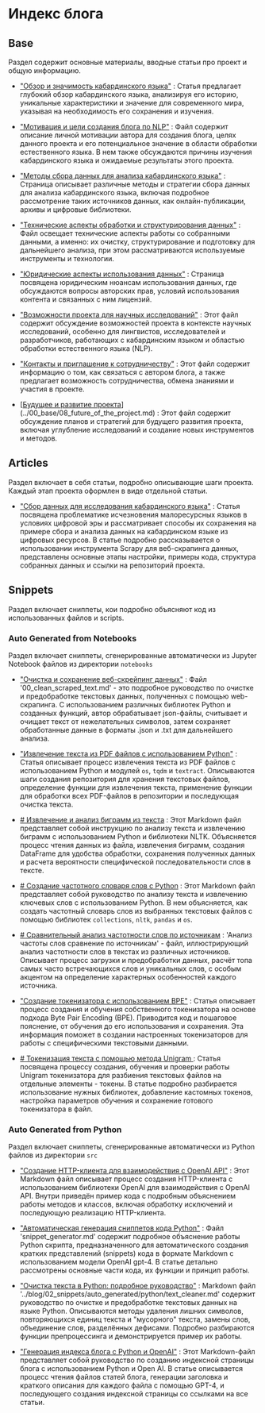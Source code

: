 # Индекс блога


## Base
Раздел содержит основные материалы, вводные статьи про проект и общую информацию.

- ["Обзор и значимость кабардинского языка"](../00_base/01_about_kabardian_language.md) : Статья предлагает глубокий обзор кабардинского языка, анализируя его историю, уникальные характеристики и значение для современного мира, указывая на необходимость его сохранения и изучения.


- ["Мотивация и цели создания блога по NLP"](../00_base/02_project_motivation_and_goals.md) : Файл содержит описание личной мотивации автора для создания блога, целях данного проекта и его потенциальное значение в области обработки естественного языка. В нем также обсуждаются причины изучения кабардинского языка и ожидаемые результаты этого проекта.

- ["Методы сбора данных для анализа кабардинского языка"](../00_base/03_data_collection_and_sources.md) : Страница описывает различные методы и стратегии сбора данных для анализа кабардинского языка, включая подробное рассмотрение таких источников данных, как онлайн-публикации, архивы и цифровые библиотеки.

- ["Технические аспекты обработки и структурирования данных"](../00_base/04_data_processing_and_structure.md) : Файл освещает технические аспекты работы со собранными данными, а именно: их очистку, структурирование и подготовку для дальнейшего анализа, при этом рассматриваются используемые инструменты и технологии.

- ["Юридические аспекты использования данных"](../00_base/05_copyrights_and_usage_terms.md) : Страница посвящена юридическим нюансам использования данных, где обсуждаются вопросы авторских прав, условий использования контента и связанных с ним лицензий.

- ["Возможности проекта для научных исследований"](../00_base/06_research_opportunities.md) : Этот файл содержит обсуждение возможностей проекта в контексте научных исследований, особенно для лингвистов, исследователей и разработчиков, работающих с кабардинским языком и областью обработки естественного языка (NLP).

- ["Контакты и приглашение к сотрудничеству"](../00_base/07_contacts_and_collaboration.md) : Этот файл содержит информацию о том, как связаться с автором блога, а также предлагает возможность сотрудничества, обмена знаниями и участия в проекте.

- [[Будущее и развитие проекта](../blog/00_base/08_future_of_the_project.md)](../00_base/08_future_of_the_project.md) : Этот файл содержит обсуждение планов и стратегий для будущего развития проекта, включая углубление исследований и создание новых инструментов и методов.




## Articles
Раздел включает в себя статьи, подробно описывающие шаги проекта. Каждый этап проекта оформлен в виде отдельной статьи.

- ["Сбор данных для исследования кабардинского языка"](../01_articles/01_kabardian_language_data_collection.md) : Статья посвящена проблематике исчезновения малоресурсных языков в условиях цифровой эры и рассматривает способы их сохранения на примере сбора и анализа данных на кабардинском языке из цифровых ресурсов. В статье подробно рассказывается о использовании инструмента Scrapy для веб-скрапинга данных, представлены основные этапы настройки, примеры кода, структура собранных данных и ссылки на репозиторий проекта.




## Snippets
Раздел включает сниппеты, кои подробно объясняют код из использованных файлов и scripts.


### Auto Generated from Notebooks
Раздел включает сниппеты, сгенерированные автоматически из Jupyter Notebook файлов из директории `notebooks`

- ["Очистка и сохранение веб-скрейпинг данных"](../02_snippets/auto_generated/notebooks/00_clean_scraped_text.md) : Файл '00_clean_scraped_text.md' - это подробное руководство по очистке и предобработке текстовых данных, полученных с помощью web-скрапинга. С использованием различных библиотек Python и созданных функций, автор обрабатывает json-файлы, считывает и очищает текст от нежелательных символов, затем сохраняет обработанные данные в форматы .json и .txt для дальнейшего анализа.

- ["Извлечение текста из PDF файлов с использованием Python"](../02_snippets/auto_generated/notebooks/01_extract_text_from_pdf.md) : Статья описывает процесс извлечения текста из PDF файлов с использованием Python и модулей `os`, `tqdm` и `textract`. Описываются шаги создания репозитория для хранения текстовых файлов, определение функции для извлечения текста, применение функции для обработки всех PDF-файлов в репозитории и последующая очистка текста.

- [# Извлечение и анализ биграмм из текста](../02_snippets/auto_generated/notebooks/02_00_text_analyze_bigram_extract.md) : Этот Markdown файл представляет собой инструкцию по анализу текста и извлечению биграмм с использованием Python и библиотеки NLTK. Объясняется процесс чтения данных из файла, извлечения биграмм, создания DataFrame для удобства обработки, сохранения полученных данных и расчета вероятности специфической последовательности слов в тексте.

- [# Создание частотного словаря слов с Python](../02_snippets/auto_generated/notebooks/02_01_text_analyze_word_extract.md) : Этот Markdown файл представляет собой руководство по анализу текста и извлечению ключевых слов с использованием Python. В нем объясняется, как создать частотный словарь слов из выбранных текстовых файлов с помощью библиотек `collections`, `nltk`, `pandas` и `os`.

- [# Сравнительный анализ частотности слов по источникам](../02_snippets/auto_generated/notebooks/02_01_text_analyze_word_frequent_compare_by_source.md) : 'Анализ частоты слов сравнение по источникам' - файл, иллюстрирующий анализ частотности слов в текстах из различных источников. Описывает процесс загрузки и предобработки данных, расчёт топа самых часто встречающихся слов и уникальных слов, с особым акцентом на определение характерных особенностей каждого источника.

- ["Создание токенизатора с использованием BPE"](../02_snippets/auto_generated/notebooks/02_02_text_analyze_tokenizer_bpe.md) : Статья описывает процесс создания и обучения собственного токенизатора на основе подхода Byte Pair Encoding (BPE). Приводится код и пошаговое пояснение, от обучения до его использования и сохранения. Эта информация поможет в создании настроенных токенизаторов для работы с специфическими текстовыми данными.

- [# Токенизация текста с помощью метода Unigram
](../02_snippets/auto_generated/notebooks/02_03_text_analyze_tokenizer_unigram.md) : Статья посвящена процессу создания, обучения и проверки работы Unigram токенизатора для разбиения текстовых файлов на отдельные элементы - токены. В статье подробно разбирается использование нужных библиотек, добавление кастомных токенов, настройка параметров обучения и сохранение готового токенизатора в файл.




### Auto Generated from Python
Раздел включает сниппеты, сгенерированные автоматически из Python файлов из директории `src`

- ["Создание HTTP-клиента для взаимодействия с OpenAI API"](../02_snippets/auto_generated/python/openai.md) : Этот Markdown файл описывает процесс создания HTTP-клиента с использованием библиотеки OpenAI для взаимодействия с OpenAI API. Внутри приведён пример кода с подробным объяснением работы методов и классов, включая обработку исключений и последующую реализацию HTTP-клиента.

- ["Автоматическая генерация сниппетов кода Python"](../02_snippets/auto_generated/python/snippet_generator.md) : Файл 'snippet_generator.md' содержит подробное объяснение работы Python скрипта, предназначенного для автоматического создания кратких представлений (snippets) кода в формате Markdown с использованием модели OpenAI gpt-4. В статье детально рассмотрены основные части кода, их функции и принцип работы.

- ["Очистка текста в Python: подробное руководство"](../02_snippets/auto_generated/python/text_cleaner.md) : Markdown файл '../blog/02_snippets/auto_generated/python/text_cleaner.md' содержит руководство по очистке и предобработке текстовых данных на языке Python. Описываются методы удаления лишних символов, повторяющихся единиц текста и "мусорного" текста, замены слов, объединение слов, разделённых дефисами. Подробно разбираются функции препроцессинга и демонстрируется пример их работы.

- ["Генерация индекса блога с Python и OpenAI"](../02_snippets/auto_generated/python/update_index_with_summaries.md) : Этот Markdown-файл представляет собой руководство по созданию индексной страницы блога с использованием Python и Open AI. В статье описывается процесс чтения файлов статей блога, генерации заголовка и краткого описания для каждого файла с помощью GPT-4, и последующего создания индексной страницы со ссылками на все статьи.

